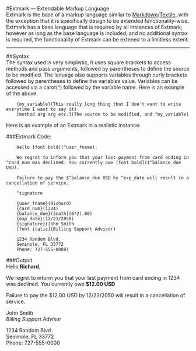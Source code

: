 #Extmark &mdash; Extendable Markup Language  
Extmark is the base of a markup language similar to [Markdown]()/[Textile](), with the exception that it is specifically design to be extended functionality-wise. Extmark has a base language that is required by all instances of Extmark; however as long as the base language is included, and no additional syntax is required, the functionality of Extmark can be extened to a limitless extent.

---

##Syntax  
The syntax used is very simplistic, it uses square brackets to access methods and pass arguments, followed by parentheses to define the source to be modified. The lanuage also supports variables through curly brackets followed by parentheses to define the variables value. Variables can be accessed via a carot(^) followed by the variable name. Here is an example of the above.  

```
    {my_variable}(This really long thing that I don't want to write everytime I want to say it)  
    [method arg arg etc.](The source to be modified, and ^my_variable)  
```

Here is an example of an Extmark in a realistic instance:  

###Extmark Code:  
```
    Hello [font bold](^user_fname),  
    
    We regret to inform you that your last payment from card ending in ^card_num was declined. You currently owe [font bold]($^balance_due USD).  
    
    Failure to pay the $^balance_due USD by ^exp_date will result in a cancellation of service.  
    
    ^signature  
    
    {user_fname}(Richard)  
    {card_num}(1234)  
    {balance_due}([math](6*2).00)  
    {exp_date}(12/23/2050)  
    {signature}(John Smith  
    [font italic](Billing Support Advisor)  
    
    1234 Random Blvd.  
    Seminole, FL 33772  
    Phone: 727-555-0000)  
```

###Output  
Hello **Richard**,  
  
We regret to inform you that your last payment from card ending in 1234 was declined. You currently owe **$12.00 USD**  
  
Failure to pay the $12.00 USD by 12/23/2050 will result in a cancellation of service.  
  
John Smith  
*Billing Support Advisor*  
  
1234 Random Blvd.  
Seminole, FL 33772  
Phone: 727-555-0000  